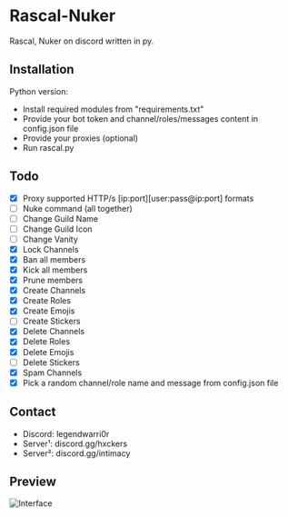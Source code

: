 # Rascal-Nuker
Rascal, Nuker on discord written in py.
## Installation
Python version:

- Install required modules from "requirements.txt"
- Provide your bot token and channel/roles/messages content in config.json file
- Provide your proxies (optional)
- Run rascal.py
## Todo
- [x] Proxy supported HTTP/s [ip:port][user:pass@ip:port] formats
- [ ] Nuke command (all together)
- [ ] Change Guild Name
- [ ] Change Guild Icon
- [ ] Change Vanity
- [x] Lock Channels
- [x] Ban all members
- [x] Kick all members
- [x] Prune members
- [x] Create Channels
- [x] Create Roles
- [x] Create Emojis
- [ ] Create Stickers
- [x] Delete Channels
- [x] Delete Roles
- [x] Delete Emojis
- [ ] Delete Stickers
- [x] Spam Channels
- [x] Pick a random channel/role name and message from config.json file
## Contact
- Discord: legendwarri0r 
- Server¹: discord.gg/hxckers
- Server²: discord.gg/intimacy
## Preview
![Interface](https://github.com/user-attachments/assets/67229ca1-fd3e-424a-98f7-e76f900b987b)
